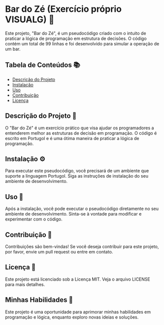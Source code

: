 # Bar do Zé (Exercício próprio VISUALG) 🍹

Este projeto, "Bar do Zé", é um pseudocódigo criado com o intuito de praticar a lógica de programação em estrutura de decisões. O código contém um total de 99 linhas e foi desenvolvido para simular a operação de um bar.

## Tabela de Conteúdos 📚
- [Descrição do Projeto](#descrição-do-projeto)
- [Instalação](#instalação)
- [Uso](#uso)
- [Contribuição](#contribuição)
- [Licença](#licença)

## Descrição do Projeto 📝
O "Bar do Zé" é um exercício prático que visa ajudar os programadores a entenderem melhor as estruturas de decisão em programação. O código é escrito em Portugol e é uma ótima maneira de praticar a lógica de programação.

## Instalação ⚙️
Para executar este pseudocódigo, você precisará de um ambiente que suporte a linguagem Portugol. Siga as instruções de instalação do seu ambiente de desenvolvimento.

## Uso 🚀
Após a instalação, você pode executar o pseudocódigo diretamente no seu ambiente de desenvolvimento. Sinta-se à vontade para modificar e experimentar com o código.

## Contribuição 🤝
Contribuições são bem-vindas! Se você deseja contribuir para este projeto, por favor, envie um pull request ou entre em contato.

## Licença 📄
Este projeto está licenciado sob a Licença MIT. Veja o arquivo LICENSE para mais detalhes.

## Minhas Habilidades 💪
Este projeto é uma oportunidade para aprimorar minhas habilidades em programação e lógica, enquanto exploro novas ideias e soluções.
